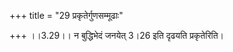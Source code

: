 +++
title = "29 प्रकृतेर्गुणसम्मूढाः"

+++
।।3.29।। न बुद्धिभेदं जनयेत् 3।26 इति दृढयति प्रकृतेरिति।
